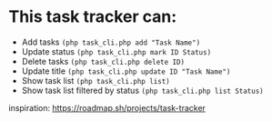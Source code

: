 # This task tracker can:
- Add tasks `(php task_cli.php add "Task Name")`
- Update status `(php task_cli.php mark ID Status)`
- Delete tasks `(php task_cli.php delete ID)`
- Update title `(php task_cli.php update ID "Task Name")`
- Show task list `(php task_cli.php list)`
- Show task list filtered by status `(php task_cli.php list Status)`

inspiration: https://roadmap.sh/projects/task-tracker
